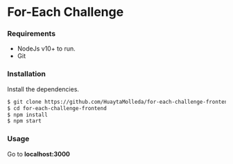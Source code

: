 # For-Each Challenge

### Requirements

- NodeJs v10+ to run.
- Git

### Installation
Install the dependencies.

```sh
$ git clone https://github.com/HuaytaMolleda/for-each-challenge-frontend.git
$ cd for-each-challenge-frontend
$ npm install
$ npm start
```
### Usage
Go to <b>localhost:3000</b> 
